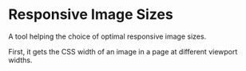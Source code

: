 # Responsive Image Sizes

A tool helping the choice of optimal responsive image sizes.

First, it gets the CSS width of an image in a page at different viewport widths.
